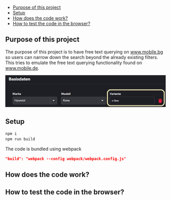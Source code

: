 - [Purpose of this project](#purpose-of-this-project)
- [Setup](#setup)
- [How does the code work?](#how-does-the-code-work)
- [How to test the code in the browser?](#how-to-test-the-code-in-the-browser)

## Purpose of this project

The purpose of this project is to have free text querying on www.mobile.bg so users can narrow down the search beyond the already existing filters. This tries to emulate the free text querying functionality found on www.mobile.de.

![image](./docs/images/mobile_de.jpg "Mobile DE Filter")

## Setup

```bash
npm i
npm run build
```

The code is bundled using webpack

```json
"build": "webpack --config webpack/webpack.config.js"
```

## How does the code work?

## How to test the code in the browser?
